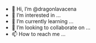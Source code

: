 - 👋 Hi, I’m @dragonlavacena
- 👀 I’m interested in ...
- 🌱 I’m currently learning ...
- 💞️ I’m looking to collaborate on ...
- 📫 How to reach me ...

<!---
dragonlavacena/dragonlavacena is a ✨ special ✨ repository because its `README.md` (this file) appears on your GitHub profile.
You can click the Preview link to take a look at your changes.
--->
